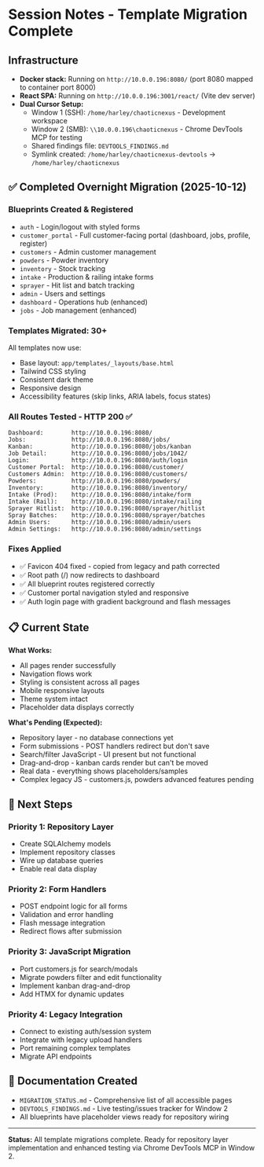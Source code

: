 # Session Notes - Template Migration Complete

## Infrastructure
- **Docker stack:** Running on `http://10.0.0.196:8080/` (port 8080 mapped to container port 8000)
- **React SPA:** Running on `http://10.0.0.196:3001/react/` (Vite dev server)
- **Dual Cursor Setup:** 
  - Window 1 (SSH): `/home/harley/chaoticnexus` - Development workspace
  - Window 2 (SMB): `\\10.0.0.196\chaoticnexus` - Chrome DevTools MCP for testing
  - Shared findings file: `DEVTOOLS_FINDINGS.md`
  - Symlink created: `/home/harley/chaoticnexus-devtools` → `/home/harley/chaoticnexus`

## ✅ Completed Overnight Migration (2025-10-12)

### Blueprints Created & Registered
- `auth` - Login/logout with styled forms
- `customer_portal` - Full customer-facing portal (dashboard, jobs, profile, register)
- `customers` - Admin customer management
- `powders` - Powder inventory
- `inventory` - Stock tracking
- `intake` - Production & railing intake forms
- `sprayer` - Hit list and batch tracking
- `admin` - Users and settings
- `dashboard` - Operations hub (enhanced)
- `jobs` - Job management (enhanced)

### Templates Migrated: 30+
All templates now use:
- Base layout: `app/templates/_layouts/base.html`
- Tailwind CSS styling
- Consistent dark theme
- Responsive design
- Accessibility features (skip links, ARIA labels, focus states)

### All Routes Tested - HTTP 200 ✅
```
Dashboard:        http://10.0.0.196:8080/
Jobs:             http://10.0.0.196:8080/jobs/
Kanban:           http://10.0.0.196:8080/jobs/kanban
Job Detail:       http://10.0.0.196:8080/jobs/1042/
Login:            http://10.0.0.196:8080/auth/login
Customer Portal:  http://10.0.0.196:8080/customer/
Customers Admin:  http://10.0.0.196:8080/customers/
Powders:          http://10.0.0.196:8080/powders/
Inventory:        http://10.0.0.196:8080/inventory/
Intake (Prod):    http://10.0.0.196:8080/intake/form
Intake (Rail):    http://10.0.0.196:8080/intake/railing
Sprayer Hitlist:  http://10.0.0.196:8080/sprayer/hitlist
Spray Batches:    http://10.0.0.196:8080/sprayer/batches
Admin Users:      http://10.0.0.196:8080/admin/users
Admin Settings:   http://10.0.0.196:8080/admin/settings
```

### Fixes Applied
- ✅ Favicon 404 fixed - copied from legacy and path corrected
- ✅ Root path (/) now redirects to dashboard
- ✅ All blueprint routes registered correctly
- ✅ Customer portal navigation styled and responsive
- ✅ Auth login page with gradient background and flash messages

## 📋 Current State

**What Works:**
- All pages render successfully
- Navigation flows work
- Styling is consistent across all pages
- Mobile responsive layouts
- Theme system intact
- Placeholder data displays correctly

**What's Pending (Expected):**
- Repository layer - no database connections yet
- Form submissions - POST handlers redirect but don't save
- Search/filter JavaScript - UI present but not functional
- Drag-and-drop - kanban cards render but can't be moved
- Real data - everything shows placeholders/samples
- Complex legacy JS - customers.js, powders advanced features pending

## 🎯 Next Steps

### Priority 1: Repository Layer
- Create SQLAlchemy models
- Implement repository classes
- Wire up database queries
- Enable real data display

### Priority 2: Form Handlers
- POST endpoint logic for all forms
- Validation and error handling
- Flash message integration
- Redirect flows after submission

### Priority 3: JavaScript Migration
- Port customers.js for search/modals
- Migrate powders filter and edit functionality
- Implement kanban drag-and-drop
- Add HTMX for dynamic updates

### Priority 4: Legacy Integration
- Connect to existing auth/session system
- Integrate with legacy upload handlers
- Port remaining complex templates
- Migrate API endpoints

## 📖 Documentation Created
- `MIGRATION_STATUS.md` - Comprehensive list of all accessible pages
- `DEVTOOLS_FINDINGS.md` - Live testing/issues tracker for Window 2
- All blueprints have placeholder views ready for repository wiring

---

**Status:** All template migrations complete. Ready for repository layer implementation and enhanced testing via Chrome DevTools MCP in Window 2.
